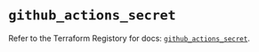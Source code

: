 # `github_actions_secret`

Refer to the Terraform Registory for docs: [`github_actions_secret`](https://registry.terraform.io/providers/integrations/github/5.29.0/docs/resources/actions_secret).
